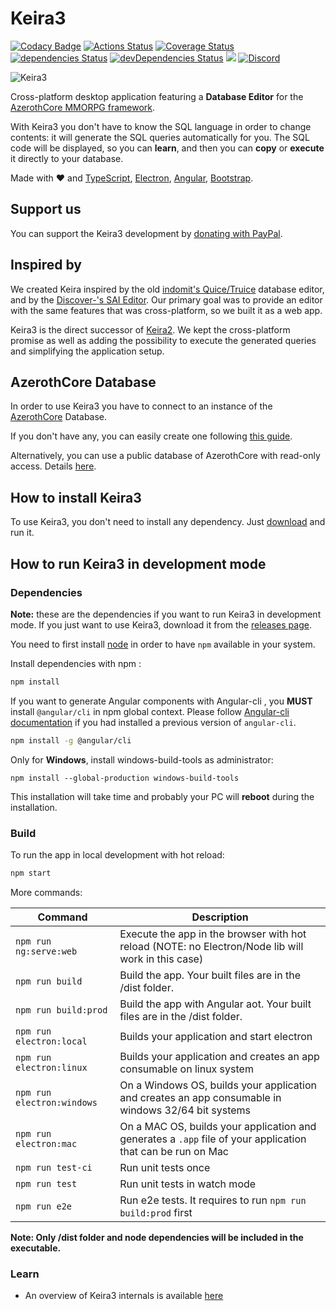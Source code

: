 # Keira3

[![Codacy Badge](https://api.codacy.com/project/badge/Grade/e9d97b0240fd452487bfd5d3e55da96f)](https://app.codacy.com/app/FrancescoBorzi/Keira3?utm_source=github.com&utm_medium=referral&utm_content=azerothcore/Keira3&utm_campaign=Badge_Grade_Dashboard)
[![Actions Status](https://github.com/azerothcore/Keira3/workflows/main/badge.svg)](https://github.com/azerothcore/Keira3/actions)
[![Coverage Status](https://coveralls.io/repos/github/azerothcore/Keira3/badge.svg)](https://coveralls.io/github/azerothcore/Keira3)
[![dependencies Status](https://david-dm.org/azerothcore/Keira3/status.svg)](https://david-dm.org/azerothcore/Keira3/)
[![devDependencies Status](https://david-dm.org/francescoborzi/ngx-duration-picker/dev-status.svg)](https://david-dm.org/francescoborzi/ngx-duration-picker?type=dev)
<a href="https://www.paypal.me/francesco92dev" target="_blank"><img src="https://img.shields.io/badge/Donate-PayPal-ff3f59.svg"/></a>
[![Discord](https://img.shields.io/discord/217589275766685707.svg)](https://discordapp.com/channels/217589275766685707/536630256048799744)

![Keira3](https://raw.githubusercontent.com/azerothcore/Keira3/master/screenshot.png)


Cross-platform desktop application featuring a **Database Editor** for the [AzerothCore MMORPG framework](http://www.azerothcore.org).

With Keira3 you don't have to know the SQL language in order to change contents: it will generate the SQL queries automatically for you. The SQL code will be displayed, so you can **learn**, and then you can **copy** or **execute** it directly to your database.

Made with ❤ and [TypeScript](http://www.typescriptlang.org/), [Electron](https://electronjs.org/), [Angular](https://angular.io/), [Bootstrap](https://getbootstrap.com/).

## Support us

You can support the Keira3 development by [donating with PayPal](https://www.paypal.me/francesco92dev).

## Inspired by

We created Keira inspired by the old [indomit's Quice/Truice](https://github.com/indomit/quice) database editor, and by the [Discover-'s SAI Editor](https://github.com/jasperrietrae/SAI-Editor). Our primary goal was to provide an editor with the same features that was cross-platform, so we built it as a web app.

Keira3 is the direct successor of [Keira2](https://github.com/Helias/Keira2). We kept the cross-platform promise as well as adding the possibility to execute the generated queries and simplifying the application setup.

## AzerothCore Database

In order to use Keira3 you have to connect to an instance of the [AzerothCore](https://github.com/azerothcore/azerothcore-wotlk) Database.

If you don't have any, you can easily create one following [this guide](http://www.azerothcore.org/wiki/database-only-quick-setup).

Alternatively, you can use a public database of AzerothCore with read-only access. Details [here](https://github.com/azerothcore/forum/issues/84).

## How to install Keira3

To use Keira3, you don't need to install any dependency. Just [download](https://github.com/azerothcore/Keira3/releases) and run it.

## How to run Keira3 in development mode

### Dependencies

**Note:** these are the dependencies if you want to run Keira3 in development mode. If you just want to use Keira3, download it from the [releases page](https://github.com/azerothcore/Keira3/releases).

You need to first install [node](https://nodejs.org) in order to have `npm` available in your system.

Install dependencies with npm :

``` bash
npm install
```

If you want to generate Angular components with Angular-cli , you **MUST** install `@angular/cli` in npm global context.
Please follow [Angular-cli documentation](https://github.com/angular/angular-cli) if you had installed a previous version of `angular-cli`.

``` bash
npm install -g @angular/cli
```

Only for **Windows**, install windows-build-tools as administrator:
```
npm install --global-production windows-build-tools
```
This installation will take time and probably your PC will **reboot** during the installation.

### Build

To run the app in local development with hot reload:

```bash
npm start
```

More commands:

|Command|Description|
|--|--|
|`npm run ng:serve:web`| Execute the app in the browser with hot reload (NOTE: no Electron/Node lib will work in this case) |
|`npm run build`| Build the app. Your built files are in the /dist folder. |
|`npm run build:prod`| Build the app with Angular aot. Your built files are in the /dist folder. |
|`npm run electron:local`| Builds your application and start electron
|`npm run electron:linux`| Builds your application and creates an app consumable on linux system |
|`npm run electron:windows`| On a Windows OS, builds your application and creates an app consumable in windows 32/64 bit systems |
|`npm run electron:mac`|  On a MAC OS, builds your application and generates a `.app` file of your application that can be run on Mac |
|`npm run test-ci`|  Run unit tests once |
|`npm run test`|  Run unit tests in watch mode |
|`npm run e2e`|  Run e2e tests. It requires to run `npm run build:prod` first |

**Note: Only /dist folder and node dependencies will be included in the executable.**

### Learn

- An overview of Keira3 internals is available [here](https://www.azerothcore.org/wiki/keira3-internals)
